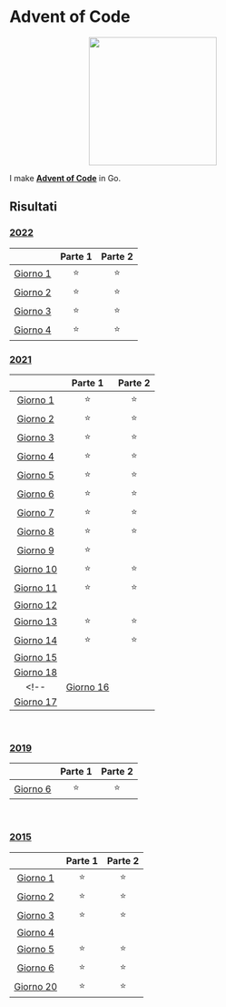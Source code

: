 # Advent of Code
<p align="center">
    <img src="https://user-images.githubusercontent.com/16360374/49324718-7954f100-f4e8-11e8-8ef6-1b701afc504f.png" width="225"/>
</p>  

I make [**Advent of Code**](http://adventofcode.com/) in Go.

## Risultati

### [2022](https://github.com/zAiro12/AdventOfCode/tree/main/2022)

|         | Parte 1 | Parte 2 |
| :-----: | :-----: | :-----: |
| [Giorno 1](https://adventofcode.com/2022/day/1)     | ⭐ | ⭐ |
| [Giorno 2](https://adventofcode.com/2022/day/2)     | ⭐ | ⭐ |
| [Giorno 3](https://adventofcode.com/2022/day/3)     | ⭐ | ⭐ |
| [Giorno 4](https://adventofcode.com/2022/day/4)     | ⭐ | ⭐ |
<!-- 
| [Giorno 5](https://adventofcode.com/2022/day/5)     | ⭐ | ⭐ | 
| [Giorno 6](https://adventofcode.com/2022/day/6)     | ⭐ | ⭐ | 
| [Giorno 7](https://adventofcode.com/2022/day/7)     | ⭐ | ⭐ | 
| [Giorno 8](https://adventofcode.com/2022/day/8)     | ⭐ | ⭐ | 
| [Giorno 9](https://adventofcode.com/2022/day/9)     | ⭐ | ⭐ | 
| [Giorno 10](https://adventofcode.com/2022/day/10)   | ⭐ | ⭐ | 
| [Giorno 11](https://adventofcode.com/2022/day/11)   | ⭐ | ⭐ | 
| [Giorno 12](https://adventofcode.com/2022/day/12)   | ⭐ | ⭐ | 
| [Giorno 13](https://adventofcode.com/2022/day/13)   | ⭐ | ⭐ | 
| [Giorno 14](https://adventofcode.com/2022/day/14)   | ⭐ | ⭐ | 
| [Giorno 15](https://adventofcode.com/2022/day/15)   | ⭐ | ⭐ | 
| [Giorno 16](https://adventofcode.com/2022/day/16)   | ⭐ | ⭐ | 
| [Giorno 17](https://adventofcode.com/2022/day/17)   | ⭐ | ⭐ | 
| [Giorno 18](https://adventofcode.com/2022/day/18)   | ⭐ | ⭐ | 
| [Giorno 19](https://adventofcode.com/2022/day/19)   | ⭐ | ⭐ | 
| [Giorno 20](https://adventofcode.com/2022/day/20)   | ⭐ | ⭐ | 
| [Giorno 21](https://adventofcode.com/2022/day/21)   | ⭐ | ⭐ | 
| [Giorno 22](https://adventofcode.com/2022/day/22)   | ⭐ | ⭐ | 
| [Giorno 23](https://adventofcode.com/2022/day/23)   | ⭐ | ⭐ | 
| [Giorno 24](https://adventofcode.com/2022/day/24)   | ⭐ | ⭐ | 
| [Giorno 25](https://adventofcode.com/2022/day/25)   | ⭐ | ⭐ | 
-->

### [2021](https://github.com/zAiro12/AdventOfCode/tree/main/2021)

|         | Parte 1 | Parte 2 |
| :-----: | :-----: | :-----: |
| [Giorno 1](https://adventofcode.com/2021/day/1)   | ⭐ | ⭐ |
| [Giorno 2](https://adventofcode.com/2021/day/2)   | ⭐ | ⭐ |
| [Giorno 3](https://adventofcode.com/2021/day/3)   | ⭐ | ⭐ |
| [Giorno 4](https://adventofcode.com/2021/day/4)   | ⭐ | ⭐ |
| [Giorno 5](https://adventofcode.com/2021/day/5)   | ⭐ | ⭐ |
| [Giorno 6](https://adventofcode.com/2021/day/6)   | ⭐ | ⭐ |
| [Giorno 7](https://adventofcode.com/2021/day/7)   | ⭐ | ⭐ |
| [Giorno 8](https://adventofcode.com/2021/day/8)   | ⭐ | ⭐ |
| [Giorno 9](https://adventofcode.com/2021/day/9)   | ⭐ |  |
| [Giorno 10](https://adventofcode.com/2021/day/10) | ⭐ | ⭐ |
| [Giorno 11](https://adventofcode.com/2021/day/11) | ⭐ | ⭐ |
| [Giorno 12](https://adventofcode.com/2021/day/12) |  |  |
| [Giorno 13](https://adventofcode.com/2021/day/13) | ⭐ | ⭐ |
| [Giorno 14](https://adventofcode.com/2021/day/14) | ⭐ | ⭐ |
| [Giorno 15](https://adventofcode.com/2021/day/15) |  |  |
| [Giorno 18](https://adventofcode.com/2021/day/18) |  |  |
<!-- | [Giorno 16](https://adventofcode.com/2021/day/16) |  |  |
| [Giorno 17](https://adventofcode.com/2021/day/17) |  |  | -->

<br>

### [2019](https://github.com/zAiro12/AdventOfCode/tree/main/2019)
|         | Parte 1 | Parte 2 |
| :-----: | :-----: | :-----: |
| [Giorno 6](https://adventofcode.com/2019/day/6)   | ⭐ | ⭐ |

<br>

### [2015](https://github.com/zAiro12/AdventOfCode/tree/main/2015)
|         | Parte 1 | Parte 2 |
| :-----: | :-----: | :-----: |
| [Giorno 1](https://adventofcode.com/2015/day/1)     | ⭐ | ⭐ |
| [Giorno 2](https://adventofcode.com/2015/day/2)     | ⭐ | ⭐ |
| [Giorno 3](https://adventofcode.com/2015/day/3)     | ⭐ | ⭐ |
| [Giorno 4](https://adventofcode.com/2015/day/4)     |  |  |
| [Giorno 5](https://adventofcode.com/2015/day/5)     | ⭐ | ⭐ |
| [Giorno 6](https://adventofcode.com/2015/day/6)     | ⭐ | ⭐ |
| [Giorno 20](https://adventofcode.com/2015/day/20)   | ⭐ | ⭐ |
